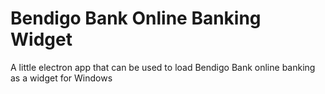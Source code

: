 # Bendigo Bank Online Banking Widget
A little electron app that can be used to load Bendigo Bank online banking as a widget for Windows
